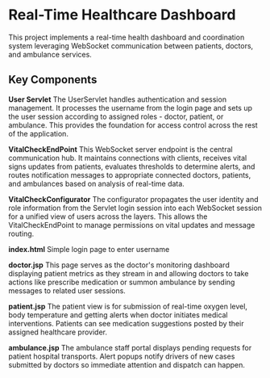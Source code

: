 # Real-Time Healthcare Dashboard

This project implements a real-time health dashboard and coordination system leveraging WebSocket communication between patients, doctors, and ambulance services.

## Key Components
**User Servlet**
The UserServlet handles authentication and session management. It processes the username from the login page and sets up the user session according to assigned roles - doctor, patient, or ambulance. This provides the foundation for access control across the rest of the application.

**VitalCheckEndPoint**
This WebSocket server endpoint is the central communication hub. It maintains connections with clients, receives vital signs updates from patients, evaluates thresholds to determine alerts, and routes notification messages to appropriate connected doctors, patients, and ambulances based on analysis of real-time data.

**VitalCheckConfigurator**
The configurator propagates the user identity and role information from the Servlet login session into each WebSocket session for a unified view of users across the layers. This allows the VitalCheckEndPoint to manage permissions on vital updates and message routing.

**index.html**
Simple login page to enter username

**doctor.jsp**
This page serves as the doctor's monitoring dashboard displaying patient metrics as they stream in and allowing doctors to take actions like prescribe medication or summon ambulance by sending messages to related user sessions.

**patient.jsp**
The patient view is for submission of real-time oxygen level, body temperature and getting alerts when doctor initiates medical interventions. Patients can see medication suggestions posted by their assigned healthcare provider.

**ambulance.jsp**
The ambulance staff portal displays pending requests for patient hospital transports. Alert popups notify drivers of new cases submitted by doctors so immediate attention and dispatch can happen.
